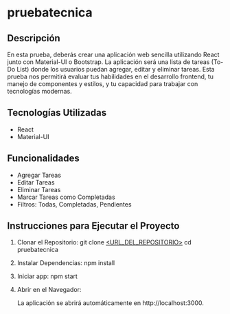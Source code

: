 # pruebatecnica

## Descripción

En esta prueba, deberás crear una aplicación web sencilla utilizando React junto con Material-UI o Bootstrap. La aplicación será una lista de tareas (To-Do List) donde los usuarios puedan agregar, editar y eliminar tareas. Esta prueba nos permitirá evaluar tus habilidades en el desarrollo frontend, tu manejo de componentes y estilos, y tu capacidad para trabajar con tecnologías modernas.

## Tecnologías Utilizadas

- React
- Material-UI

## Funcionalidades

- Agregar Tareas
- Editar Tareas
- Eliminar Tareas
- Marcar Tareas como Completadas
- Filtros: Todas, Completadas, Pendientes

## Instrucciones para Ejecutar el Proyecto

1. Clonar el Repositorio:
    git clone [<URL_DEL_REPOSITORIO>](https://github.com/snaty09/tiui-frontend-test)
    cd pruebatecnica

2. Instalar Dependencias:
    npm install

3. Iniciar app:
    npm start

4. Abrir en el Navegador:

    La aplicación se abrirá automáticamente en http://localhost:3000.
